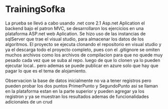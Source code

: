 # TrainingSofka
La prueba se llevó a cabo usando .net core 2.1 Asp.net Aplication el backend bajo el patron MVC, 
se desarrollaron los ejercicios en una plataforma ASP.net web Aplication. Se hizo uso de las instancias de sqlServer que trae el 
visual studio, para almacenar los datos de los algoritmos.
El proyecto se ejecuta clonando el repositorio en visual studio y ya el descarga todo el proyecto completo, pues con el 
.gitignore se omiten muchos archivos como los archivos de compilacion para que no quede muy pesado cada vez que se suba al
repo. luego de que lo clonen ya lo pueden ejecutar local.. pero ademas se puede publicar en azure solo que hay que pagar lo que es
el tema de alojamiento.


 Observacion
la base de datos inicialmente no va a tener registros pero pueden probar los dos puntos PrimerPunto y SegundoPunto
asi se llaman en la plataforma estan en la parte superior y pueden agregar ya los registron y ya se muestran los
resultados ademas de funcionalidades adicionales de un crud